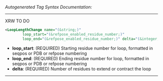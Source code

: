 <!-- THIS IS AN AUTOGENERATED FILE: Don't edit it directly, instead change the schema definition in the code itself. -->

_Autogenerated Tag Syntax Documentation:_

---
XRW TO DO

```xml
<LoopLengthChange name="(&string;)"
        loop_start="(&refpose_enabled_residue_number;)"
        loop_end="(&refpose_enabled_residue_number;)" delta="(&integer;)" />
```

-   **loop_start**: (REQUIRED) Starting residue number for loop, formatted in seqpos or PDB or refpose numbering
-   **loop_end**: (REQUIRED) Ending residue number for loop, formatted in seqpos or PDB or refpose numbering
-   **delta**: (REQUIRED) Number of residues to extend or contract the loop

---
